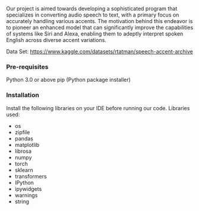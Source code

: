 Our project is aimed towards developing a sophisticated program that specializes in converting audio speech to text, with a primary focus on accurately handling various accents. The motivation behind this endeavor is to pioneer an enhanced model that can significantly improve the capabilities of systems like Siri and Alexa, enabling them to adeptly interpret spoken English across diverse accent variations.

Data Set: https://www.kaggle.com/datasets/rtatman/speech-accent-archive

### Pre-requisites
Python 3.0 or above
pip (Python package installer)

### Installation

Install the following libraries on your IDE before running our code.
Libraries used:
* os
* zipfile
* pandas
* matplotlib
* librosa
* numpy
* torch
* sklearn
* transformers
* IPython
* ipywidgets
* warnings
* string



